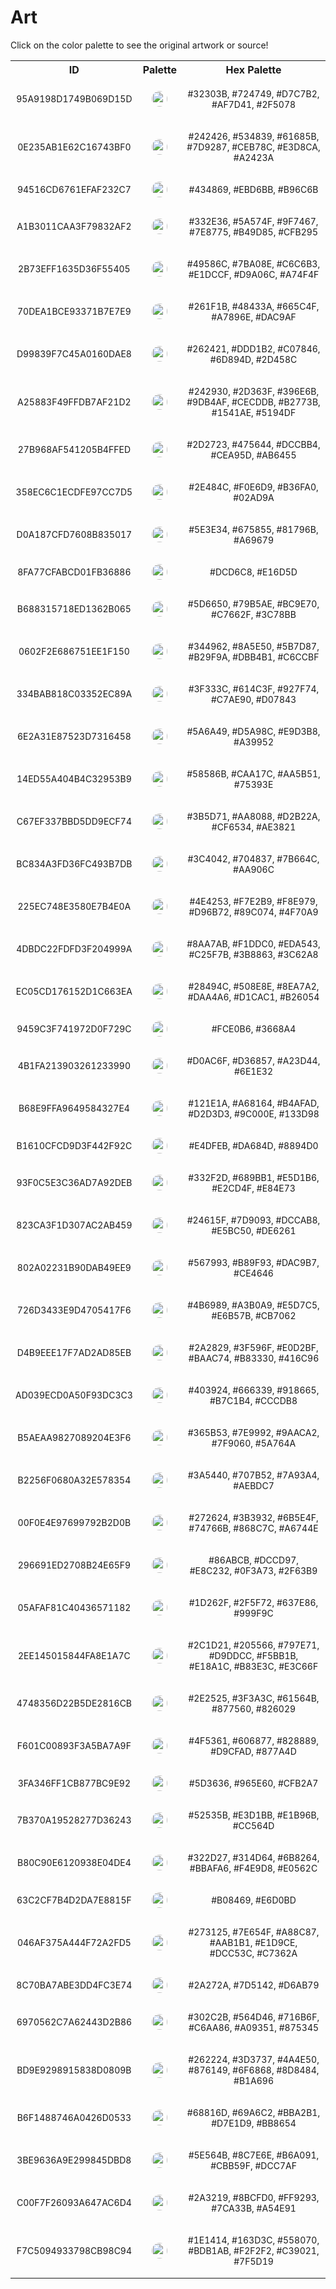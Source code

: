 
<!DOCTYPE html>
<html><body>
<h1>Art</h1>
<p>Click on the color palette to see the original artwork or source!</p>
<table style="width:100%">
<tr><th style="text-align: center; vertical-align: middle;">ID</th><th style="text-align: center; vertical-align: middle;">Palette</th><th style="text-align: center; vertical-align: middle;">Hex Palette</th></tr><tr><td style="text-align: center; vertical-align: middle;"><p style="font-size:14px">95A9198D1749B069D15D</p></td> <td style="text-align: center; vertical-align: middle;"><a href=https://en.wikipedia.org/wiki/Wassily_Kandinsky style="font-size:14px"><img style="border-radius: 14px;" src="../media/swatches/95A9198D1749B069D15D.png" height="25"></a></td> <td style="text-align: center; vertical-align: middle;"><p style="font-size:14px">#32303B, #724749, #D7C7B2, #AF7D41, #2F5078</p></td></tr><tr><td style="text-align: center; vertical-align: middle;"><p style="font-size:14px">0E235AB1E62C16743BF0</p></td> <td style="text-align: center; vertical-align: middle;"><a href=https://en.wikipedia.org/wiki/Wassily_Kandinsky style="font-size:14px"><img style="border-radius: 14px;" src="../media/swatches/0E235AB1E62C16743BF0.png" height="25"></a></td> <td style="text-align: center; vertical-align: middle;"><p style="font-size:14px">#242426, #534839, #61685B, #7D9287, #CEB78C, #E3D8CA, #A2423A</p></td></tr><tr><td style="text-align: center; vertical-align: middle;"><p style="font-size:14px">94516CD6761EFAF232C7</p></td> <td style="text-align: center; vertical-align: middle;"><a href=https://www.nga.gov/collection/art-object-page.208417.html style="font-size:14px"><img style="border-radius: 14px;" src="../media/swatches/94516CD6761EFAF232C7.png" height="25"></a></td> <td style="text-align: center; vertical-align: middle;"><p style="font-size:14px">#434869, #EBD6BB, #B96C6B</p></td></tr><tr><td style="text-align: center; vertical-align: middle;"><p style="font-size:14px">A1B3011CAA3F79832AF2</p></td> <td style="text-align: center; vertical-align: middle;"><a href=https://www.nga.gov/collection/art-object-page.108875.html style="font-size:14px"><img style="border-radius: 14px;" src="../media/swatches/A1B3011CAA3F79832AF2.png" height="25"></a></td> <td style="text-align: center; vertical-align: middle;"><p style="font-size:14px">#332E36, #5A574F, #9F7467, #7E8775, #B49D85, #CFB295</p></td></tr><tr><td style="text-align: center; vertical-align: middle;"><p style="font-size:14px">2B73EFF1635D36F55405</p></td> <td style="text-align: center; vertical-align: middle;"><a href=https://www.nga.gov/collection/art-object-page.56670.html style="font-size:14px"><img style="border-radius: 14px;" src="../media/swatches/2B73EFF1635D36F55405.png" height="25"></a></td> <td style="text-align: center; vertical-align: middle;"><p style="font-size:14px">#49586C, #7BA08E, #C6C6B3, #E1DCCF, #D9A06C, #A74F4F</p></td></tr><tr><td style="text-align: center; vertical-align: middle;"><p style="font-size:14px">70DEA1BCE93371B7E7E9</p></td> <td style="text-align: center; vertical-align: middle;"><a href= https://www.nga.gov/collection/art-object-page.90725.html style="font-size:14px"><img style="border-radius: 14px;" src="../media/swatches/70DEA1BCE93371B7E7E9.png" height="25"></a></td> <td style="text-align: center; vertical-align: middle;"><p style="font-size:14px">#261F1B, #48433A, #665C4F, #A7896E, #DAC9AF</p></td></tr><tr><td style="text-align: center; vertical-align: middle;"><p style="font-size:14px">D99839F7C45A0160DAE8</p></td> <td style="text-align: center; vertical-align: middle;"><a href=https://en.wikipedia.org/wiki/Wassily_Kandinsky style="font-size:14px"><img style="border-radius: 14px;" src="../media/swatches/D99839F7C45A0160DAE8.png" height="25"></a></td> <td style="text-align: center; vertical-align: middle;"><p style="font-size:14px">#262421, #DDD1B2, #C07846, #6D894D, #2D458C</p></td></tr><tr><td style="text-align: center; vertical-align: middle;"><p style="font-size:14px">A25883F49FFDB7AF21D2</p></td> <td style="text-align: center; vertical-align: middle;"><a href=https://en.wikipedia.org/wiki/Wassily_Kandinsky style="font-size:14px"><img style="border-radius: 14px;" src="../media/swatches/A25883F49FFDB7AF21D2.png" height="25"></a></td> <td style="text-align: center; vertical-align: middle;"><p style="font-size:14px">#242930, #2D363F, #396E6B, #9DB4AF, #CECDDB, #B2773B, #1541AE, #5194DF</p></td></tr><tr><td style="text-align: center; vertical-align: middle;"><p style="font-size:14px">27B968AF541205B4FFED</p></td> <td style="text-align: center; vertical-align: middle;"><a href=https://www.nga.gov/collection/art-object-page.52419.html style="font-size:14px"><img style="border-radius: 14px;" src="../media/swatches/27B968AF541205B4FFED.png" height="25"></a></td> <td style="text-align: center; vertical-align: middle;"><p style="font-size:14px">#2D2723, #475644, #DCCBB4, #CEA95D, #AB6455</p></td></tr><tr><td style="text-align: center; vertical-align: middle;"><p style="font-size:14px">358EC6C1ECDFE97CC7D5</p></td> <td style="text-align: center; vertical-align: middle;"><a href=https://www.nga.gov/collection/art-object-page.152789.html style="font-size:14px"><img style="border-radius: 14px;" src="../media/swatches/358EC6C1ECDFE97CC7D5.png" height="25"></a></td> <td style="text-align: center; vertical-align: middle;"><p style="font-size:14px">#2E484C, #F0E6D9, #B36FA0, #02AD9A</p></td></tr><tr><td style="text-align: center; vertical-align: middle;"><p style="font-size:14px">D0A187CFD7608B835017</p></td> <td style="text-align: center; vertical-align: middle;"><a href=https://www.nga.gov/content/ngaweb/collection/art-object-page.152784.html style="font-size:14px"><img style="border-radius: 14px;" src="../media/swatches/D0A187CFD7608B835017.png" height="25"></a></td> <td style="text-align: center; vertical-align: middle;"><p style="font-size:14px">#5E3E34, #675855, #81796B, #A69679</p></td></tr><tr><td style="text-align: center; vertical-align: middle;"><p style="font-size:14px">8FA77CFABCD01FB36886</p></td> <td style="text-align: center; vertical-align: middle;"><a href= https://www.nga.gov/content/ngaweb/collection/art-object-page.8104.html style="font-size:14px"><img style="border-radius: 14px;" src="../media/swatches/8FA77CFABCD01FB36886.png" height="25"></a></td> <td style="text-align: center; vertical-align: middle;"><p style="font-size:14px">#DCD6C8, #E16D5D</p></td></tr><tr><td style="text-align: center; vertical-align: middle;"><p style="font-size:14px">B688315718ED1362B065</p></td> <td style="text-align: center; vertical-align: middle;"><a href= https://www.nga.gov/content/ngaweb/collection/art-object-page.71238.html style="font-size:14px"><img style="border-radius: 14px;" src="../media/swatches/B688315718ED1362B065.png" height="25"></a></td> <td style="text-align: center; vertical-align: middle;"><p style="font-size:14px">#5D6650, #79B5AE, #BC9E70, #C7662F, #3C78BB</p></td></tr><tr><td style="text-align: center; vertical-align: middle;"><p style="font-size:14px">0602F2E686751EE1F150</p></td> <td style="text-align: center; vertical-align: middle;"><a href=https://www.nga.gov/content/ngaweb/collection/art-object-page.163768.html style="font-size:14px"><img style="border-radius: 14px;" src="../media/swatches/0602F2E686751EE1F150.png" height="25"></a></td> <td style="text-align: center; vertical-align: middle;"><p style="font-size:14px">#344962, #8A5E50, #5B7D87, #B29F9A, #DBB4B1, #C6CCBF</p></td></tr><tr><td style="text-align: center; vertical-align: middle;"><p style="font-size:14px">334BAB818C03352EC89A</p></td> <td style="text-align: center; vertical-align: middle;"><a href=https://www.nga.gov/content/ngaweb/collection/art-object-page.152783.html style="font-size:14px"><img style="border-radius: 14px;" src="../media/swatches/334BAB818C03352EC89A.png" height="25"></a></td> <td style="text-align: center; vertical-align: middle;"><p style="font-size:14px">#3F333C, #614C3F, #927F74, #C7AE90, #D07843</p></td></tr><tr><td style="text-align: center; vertical-align: middle;"><p style="font-size:14px">6E2A31E87523D7316458</p></td> <td style="text-align: center; vertical-align: middle;"><a href=https://www.nga.gov/collection/art-object-page.154352.html style="font-size:14px"><img style="border-radius: 14px;" src="../media/swatches/6E2A31E87523D7316458.png" height="25"></a></td> <td style="text-align: center; vertical-align: middle;"><p style="font-size:14px">#5A6A49, #D5A98C, #E9D3B8, #A39952</p></td></tr><tr><td style="text-align: center; vertical-align: middle;"><p style="font-size:14px">14ED55A404B4C32953B9</p></td> <td style="text-align: center; vertical-align: middle;"><a href=https://www.nga.gov/content/ngaweb/collection/art-object-page.154350.html style="font-size:14px"><img style="border-radius: 14px;" src="../media/swatches/14ED55A404B4C32953B9.png" height="25"></a></td> <td style="text-align: center; vertical-align: middle;"><p style="font-size:14px">#58586B, #CAA17C, #AA5B51, #75393E</p></td></tr><tr><td style="text-align: center; vertical-align: middle;"><p style="font-size:14px">C67EF337BBD5DD9ECF74</p></td> <td style="text-align: center; vertical-align: middle;"><a href=https://www.nga.gov/content/ngaweb/collection/art-object-page.71239.html style="font-size:14px"><img style="border-radius: 14px;" src="../media/swatches/C67EF337BBD5DD9ECF74.png" height="25"></a></td> <td style="text-align: center; vertical-align: middle;"><p style="font-size:14px">#3B5D71, #AA8088, #D2B22A, #CF6534, #AE3821</p></td></tr><tr><td style="text-align: center; vertical-align: middle;"><p style="font-size:14px">BC834A3FD36FC493B7DB</p></td> <td style="text-align: center; vertical-align: middle;"><a href=https://www.nga.gov/collection/art-object-page.154346.html style="font-size:14px"><img style="border-radius: 14px;" src="../media/swatches/BC834A3FD36FC493B7DB.png" height="25"></a></td> <td style="text-align: center; vertical-align: middle;"><p style="font-size:14px">#3C4042, #704837, #7B664C, #AA906C</p></td></tr><tr><td style="text-align: center; vertical-align: middle;"><p style="font-size:14px">225EC748E3580E7B4E0A</p></td> <td style="text-align: center; vertical-align: middle;"><a href=https://www.nga.gov/collection/art-object-page.53815.html style="font-size:14px"><img style="border-radius: 14px;" src="../media/swatches/225EC748E3580E7B4E0A.png" height="25"></a></td> <td style="text-align: center; vertical-align: middle;"><p style="font-size:14px">#4E4253, #F7E2B9, #F8E979, #D96B72, #89C074, #4F70A9</p></td></tr><tr><td style="text-align: center; vertical-align: middle;"><p style="font-size:14px">4DBDC22FDFD3F204999A</p></td> <td style="text-align: center; vertical-align: middle;"><a href=https://www.nga.gov/collection/art-object-page.53814.html style="font-size:14px"><img style="border-radius: 14px;" src="../media/swatches/4DBDC22FDFD3F204999A.png" height="25"></a></td> <td style="text-align: center; vertical-align: middle;"><p style="font-size:14px">#8AA7AB, #F1DDC0, #EDA543, #C25F7B, #3B8863, #3C62A8</p></td></tr><tr><td style="text-align: center; vertical-align: middle;"><p style="font-size:14px">EC05CD176152D1C663EA</p></td> <td style="text-align: center; vertical-align: middle;"><a href=https://www.nga.gov/collection/art-object-page.106384.html style="font-size:14px"><img style="border-radius: 14px;" src="../media/swatches/EC05CD176152D1C663EA.png" height="25"></a></td> <td style="text-align: center; vertical-align: middle;"><p style="font-size:14px">#28494C, #508E8E, #8EA7A2, #DAA4A6, #D1CAC1, #B26054</p></td></tr><tr><td style="text-align: center; vertical-align: middle;"><p style="font-size:14px">9459C3F741972D0F729C</p></td> <td style="text-align: center; vertical-align: middle;"><a href=https://www.nga.gov/collection/art-object-page.53816.html style="font-size:14px"><img style="border-radius: 14px;" src="../media/swatches/9459C3F741972D0F729C.png" height="25"></a></td> <td style="text-align: center; vertical-align: middle;"><p style="font-size:14px">#FCE0B6, #3668A4</p></td></tr><tr><td style="text-align: center; vertical-align: middle;"><p style="font-size:14px">4B1FA213903261233990</p></td> <td style="text-align: center; vertical-align: middle;"><a href=https://www.nga.gov/collection/art-object-page.91414.html style="font-size:14px"><img style="border-radius: 14px;" src="../media/swatches/4B1FA213903261233990.png" height="25"></a></td> <td style="text-align: center; vertical-align: middle;"><p style="font-size:14px">#D0AC6F, #D36857, #A23D44, #6E1E32</p></td></tr><tr><td style="text-align: center; vertical-align: middle;"><p style="font-size:14px">B68E9FFA9649584327E4</p></td> <td style="text-align: center; vertical-align: middle;"><a href=https://www.nga.gov/collection/art-object-page.53059.html style="font-size:14px"><img style="border-radius: 14px;" src="../media/swatches/B68E9FFA9649584327E4.png" height="25"></a></td> <td style="text-align: center; vertical-align: middle;"><p style="font-size:14px">#121E1A, #A68164, #B4AFAD, #D2D3D3, #9C000E, #133D98</p></td></tr><tr><td style="text-align: center; vertical-align: middle;"><p style="font-size:14px">B1610CFCD9D3F442F92C</p></td> <td style="text-align: center; vertical-align: middle;"><a href=https://www.nga.gov/collection/art-object-page.61373.html style="font-size:14px"><img style="border-radius: 14px;" src="../media/swatches/B1610CFCD9D3F442F92C.png" height="25"></a></td> <td style="text-align: center; vertical-align: middle;"><p style="font-size:14px">#E4DFEB, #DA684D, #8894D0</p></td></tr><tr><td style="text-align: center; vertical-align: middle;"><p style="font-size:14px">93F0C5E3C36AD7A92DEB</p></td> <td style="text-align: center; vertical-align: middle;"><a href=https://www.nga.gov/collection/art-object-page.142287.html style="font-size:14px"><img style="border-radius: 14px;" src="../media/swatches/93F0C5E3C36AD7A92DEB.png" height="25"></a></td> <td style="text-align: center; vertical-align: middle;"><p style="font-size:14px">#332F2D, #689BB1, #E5D1B6, #E2CD4F, #E84E73</p></td></tr><tr><td style="text-align: center; vertical-align: middle;"><p style="font-size:14px">823CA3F1D307AC2AB459</p></td> <td style="text-align: center; vertical-align: middle;"><a href=https://www.nga.gov/collection/art-object-page.46996.html style="font-size:14px"><img style="border-radius: 14px;" src="../media/swatches/823CA3F1D307AC2AB459.png" height="25"></a></td> <td style="text-align: center; vertical-align: middle;"><p style="font-size:14px">#24615F, #7D9093, #DCCAB8, #E5BC50, #DE6261</p></td></tr><tr><td style="text-align: center; vertical-align: middle;"><p style="font-size:14px">802A02231B90DAB49EE9</p></td> <td style="text-align: center; vertical-align: middle;"><a href=https://www.nga.gov/collection/art-object-page.46992.html style="font-size:14px"><img style="border-radius: 14px;" src="../media/swatches/802A02231B90DAB49EE9.png" height="25"></a></td> <td style="text-align: center; vertical-align: middle;"><p style="font-size:14px">#567993, #B89F93, #DAC9B7, #CE4646</p></td></tr><tr><td style="text-align: center; vertical-align: middle;"><p style="font-size:14px">726D3433E9D4705417F6</p></td> <td style="text-align: center; vertical-align: middle;"><a href=https://www.nga.gov/collection/art-object-page.47044.html style="font-size:14px"><img style="border-radius: 14px;" src="../media/swatches/726D3433E9D4705417F6.png" height="25"></a></td> <td style="text-align: center; vertical-align: middle;"><p style="font-size:14px">#4B6989, #A3B0A9, #E5D7C5, #E6B57B, #CB7062</p></td></tr><tr><td style="text-align: center; vertical-align: middle;"><p style="font-size:14px">D4B9EEE17F7AD2AD85EB</p></td> <td style="text-align: center; vertical-align: middle;"><a href=https://www.nga.gov/collection/art-object-page.136243.html style="font-size:14px"><img style="border-radius: 14px;" src="../media/swatches/D4B9EEE17F7AD2AD85EB.png" height="25"></a></td> <td style="text-align: center; vertical-align: middle;"><p style="font-size:14px">#2A2829, #3F596F, #E0D2BF, #BAAC74, #B83330, #416C96</p></td></tr><tr><td style="text-align: center; vertical-align: middle;"><p style="font-size:14px">AD039ECD0A50F93DC3C3</p></td> <td style="text-align: center; vertical-align: middle;"><a href=https://www.nga.gov/collection/art-object-page.52186.html style="font-size:14px"><img style="border-radius: 14px;" src="../media/swatches/AD039ECD0A50F93DC3C3.png" height="25"></a></td> <td style="text-align: center; vertical-align: middle;"><p style="font-size:14px">#403924, #666339, #918665, #B7C1B4, #CCCDB8</p></td></tr><tr><td style="text-align: center; vertical-align: middle;"><p style="font-size:14px">B5AEAA9827089204E3F6</p></td> <td style="text-align: center; vertical-align: middle;"><a href=https://www.nga.gov/collection/art-object-page.46652.html style="font-size:14px"><img style="border-radius: 14px;" src="../media/swatches/B5AEAA9827089204E3F6.png" height="25"></a></td> <td style="text-align: center; vertical-align: middle;"><p style="font-size:14px">#365B53, #7E9992, #9AACA2, #7F9060, #5A764A</p></td></tr><tr><td style="text-align: center; vertical-align: middle;"><p style="font-size:14px">B2256F0680A32E578354</p></td> <td style="text-align: center; vertical-align: middle;"><a href=https://www.nga.gov/collection/art-object-page.61379.html style="font-size:14px"><img style="border-radius: 14px;" src="../media/swatches/B2256F0680A32E578354.png" height="25"></a></td> <td style="text-align: center; vertical-align: middle;"><p style="font-size:14px">#3A5440, #707B52, #7A93A4, #AEBDC7</p></td></tr><tr><td style="text-align: center; vertical-align: middle;"><p style="font-size:14px">00F0E4E97699792B2D0B</p></td> <td style="text-align: center; vertical-align: middle;"><a href=https://sammlung.staedelmuseum.de/en/work/herbstlandschaft-ueberschwemmung style="font-size:14px"><img style="border-radius: 14px;" src="../media/swatches/00F0E4E97699792B2D0B.png" height="25"></a></td> <td style="text-align: center; vertical-align: middle;"><p style="font-size:14px">#272624, #3B3932, #6B5E4F, #74766B, #868C7C, #A6744E</p></td></tr><tr><td style="text-align: center; vertical-align: middle;"><p style="font-size:14px">296691ED2708B24E65F9</p></td> <td style="text-align: center; vertical-align: middle;"><a href=https://sammlung.staedelmuseum.de/en/work/lake-lucerne style="font-size:14px"><img style="border-radius: 14px;" src="../media/swatches/296691ED2708B24E65F9.png" height="25"></a></td> <td style="text-align: center; vertical-align: middle;"><p style="font-size:14px">#86ABCB, #DCCD97, #E8C232, #0F3A73, #2F63B9</p></td></tr><tr><td style="text-align: center; vertical-align: middle;"><p style="font-size:14px">05AFAF81C40436571182</p></td> <td style="text-align: center; vertical-align: middle;"><a href=https://sammlung.staedelmuseum.de/en/work/muehle-am-wasser style="font-size:14px"><img style="border-radius: 14px;" src="../media/swatches/05AFAF81C40436571182.png" height="25"></a></td> <td style="text-align: center; vertical-align: middle;"><p style="font-size:14px">#1D262F, #2F5F72, #637E86, #999F9C</p></td></tr><tr><td style="text-align: center; vertical-align: middle;"><p style="font-size:14px">2EE145015844FA8E1A7C</p></td> <td style="text-align: center; vertical-align: middle;"><a href=https://www.apollo-magazine.com/emil-nolde-colour-life-exhibition-review/ style="font-size:14px"><img style="border-radius: 14px;" src="../media/swatches/2EE145015844FA8E1A7C.png" height="25"></a></td> <td style="text-align: center; vertical-align: middle;"><p style="font-size:14px">#2C1D21, #205566, #797E71, #D9DDCC, #F5BB1B, #E18A1C, #B83E3C, #E3C66F</p></td></tr><tr><td style="text-align: center; vertical-align: middle;"><p style="font-size:14px">4748356D22B5DE2816CB</p></td> <td style="text-align: center; vertical-align: middle;"><a href=https://sammlung.staedelmuseum.de/en/work/san-giorgio-maggiore-in-venice style="font-size:14px"><img style="border-radius: 14px;" src="../media/swatches/4748356D22B5DE2816CB.png" height="25"></a></td> <td style="text-align: center; vertical-align: middle;"><p style="font-size:14px">#2E2525, #3F3A3C, #61564B, #877560, #826029</p></td></tr><tr><td style="text-align: center; vertical-align: middle;"><p style="font-size:14px">F601C00893F3A5BA7A9F</p></td> <td style="text-align: center; vertical-align: middle;"><a href=https://sammlung.staedelmuseum.de/en/work/seascape-1 style="font-size:14px"><img style="border-radius: 14px;" src="../media/swatches/F601C00893F3A5BA7A9F.png" height="25"></a></td> <td style="text-align: center; vertical-align: middle;"><p style="font-size:14px">#4F5361, #606877, #828889, #D9CFAD, #877A4D</p></td></tr><tr><td style="text-align: center; vertical-align: middle;"><p style="font-size:14px">3FA346FF1CB877BC9E92</p></td> <td style="text-align: center; vertical-align: middle;"><a href=https://sammlung.staedelmuseum.de/en/work/zwei-menschen style="font-size:14px"><img style="border-radius: 14px;" src="../media/swatches/3FA346FF1CB877BC9E92.png" height="25"></a></td> <td style="text-align: center; vertical-align: middle;"><p style="font-size:14px">#5D3636, #965E60, #CFB2A7</p></td></tr><tr><td style="text-align: center; vertical-align: middle;"><p style="font-size:14px">7B370A19528277D36243</p></td> <td style="text-align: center; vertical-align: middle;"><a href=https://www.nga.gov/collection/art-object-page.48530.html style="font-size:14px"><img style="border-radius: 14px;" src="../media/swatches/7B370A19528277D36243.png" height="25"></a></td> <td style="text-align: center; vertical-align: middle;"><p style="font-size:14px">#52535B, #E3D1BB, #E1B96B, #CC564D</p></td></tr><tr><td style="text-align: center; vertical-align: middle;"><p style="font-size:14px">B80C90E6120938E04DE4</p></td> <td style="text-align: center; vertical-align: middle;"><a href=https://www.nga.gov/collection/art-object-page.71072.html style="font-size:14px"><img style="border-radius: 14px;" src="../media/swatches/B80C90E6120938E04DE4.png" height="25"></a></td> <td style="text-align: center; vertical-align: middle;"><p style="font-size:14px">#322D27, #314D64, #6B8264, #BBAFA6, #F4E9D8, #E0562C</p></td></tr><tr><td style="text-align: center; vertical-align: middle;"><p style="font-size:14px">63C2CF7B4D2DA7E8815F</p></td> <td style="text-align: center; vertical-align: middle;"><a href= d'après Manet II",https://www.nga.gov/collection/art-object-page.152486.html style="font-size:14px"><img style="border-radius: 14px;" src="../media/swatches/63C2CF7B4D2DA7E8815F.png" height="25"></a></td> <td style="text-align: center; vertical-align: middle;"><p style="font-size:14px">#B08469, #E6D0BD</p></td></tr><tr><td style="text-align: center; vertical-align: middle;"><p style="font-size:14px">046AF375A444F72A2FD5</p></td> <td style="text-align: center; vertical-align: middle;"><a href=https://www.nga.gov/collection/art-object-page.60784.html style="font-size:14px"><img style="border-radius: 14px;" src="../media/swatches/046AF375A444F72A2FD5.png" height="25"></a></td> <td style="text-align: center; vertical-align: middle;"><p style="font-size:14px">#273125, #7E654F, #A88C87, #AAB1B1, #E1D9CE, #DCC53C, #C7362A</p></td></tr><tr><td style="text-align: center; vertical-align: middle;"><p style="font-size:14px">8C70BA7ABE3DD4FC3E74</p></td> <td style="text-align: center; vertical-align: middle;"><a href=https://www.nga.gov/collection/art-object-page.152206.html style="font-size:14px"><img style="border-radius: 14px;" src="../media/swatches/8C70BA7ABE3DD4FC3E74.png" height="25"></a></td> <td style="text-align: center; vertical-align: middle;"><p style="font-size:14px">#2A272A, #7D5142, #D6AB79</p></td></tr><tr><td style="text-align: center; vertical-align: middle;"><p style="font-size:14px">6970562C7A62443D2B86</p></td> <td style="text-align: center; vertical-align: middle;"><a href=https://www.nga.gov/collection/art-object-page.33408.html style="font-size:14px"><img style="border-radius: 14px;" src="../media/swatches/6970562C7A62443D2B86.png" height="25"></a></td> <td style="text-align: center; vertical-align: middle;"><p style="font-size:14px">#302C2B, #564D46, #716B6F, #C6AA86, #A09351, #875345</p></td></tr><tr><td style="text-align: center; vertical-align: middle;"><p style="font-size:14px">BD9E9298915838D0809B</p></td> <td style="text-align: center; vertical-align: middle;"><a href=https://www.nga.gov/collection/art-object-page.46670.html style="font-size:14px"><img style="border-radius: 14px;" src="../media/swatches/BD9E9298915838D0809B.png" height="25"></a></td> <td style="text-align: center; vertical-align: middle;"><p style="font-size:14px">#262224, #3D3737, #4A4E50, #876149, #6F6868, #8D8484, #B1A696</p></td></tr><tr><td style="text-align: center; vertical-align: middle;"><p style="font-size:14px">B6F1488746A0426D0533</p></td> <td style="text-align: center; vertical-align: middle;"><a href=https://www.nga.gov/collection/art-object-page.46667.html style="font-size:14px"><img style="border-radius: 14px;" src="../media/swatches/B6F1488746A0426D0533.png" height="25"></a></td> <td style="text-align: center; vertical-align: middle;"><p style="font-size:14px">#68816D, #69A6C2, #BBA2B1, #D7E1D9, #BB8654</p></td></tr><tr><td style="text-align: center; vertical-align: middle;"><p style="font-size:14px">3BE9636A9E299845DBD8</p></td> <td style="text-align: center; vertical-align: middle;"><a href= https://www.nga.gov/collection/art-object-page.46897.html style="font-size:14px"><img style="border-radius: 14px;" src="../media/swatches/3BE9636A9E299845DBD8.png" height="25"></a></td> <td style="text-align: center; vertical-align: middle;"><p style="font-size:14px">#5E564B, #8C7E6E, #B6A091, #CBB59F, #DCC7AF</p></td></tr><tr><td style="text-align: center; vertical-align: middle;"><p style="font-size:14px">C00F7F26093A647AC6D4</p></td> <td style="text-align: center; vertical-align: middle;"><a href=https://www.nga.gov/collection/art-object-page.144934.html style="font-size:14px"><img style="border-radius: 14px;" src="../media/swatches/C00F7F26093A647AC6D4.png" height="25"></a></td> <td style="text-align: center; vertical-align: middle;"><p style="font-size:14px">#2A3219, #8BCFD0, #FF9293, #7CA33B, #A54E91</p></td></tr><tr><td style="text-align: center; vertical-align: middle;"><p style="font-size:14px">F7C5094933798CB98C94</p></td> <td style="text-align: center; vertical-align: middle;"><a href=https://www.nga.gov/collection/art-object-page.136329.html style="font-size:14px"><img style="border-radius: 14px;" src="../media/swatches/F7C5094933798CB98C94.png" height="25"></a></td> <td style="text-align: center; vertical-align: middle;"><p style="font-size:14px">#1E1414, #163D3C, #558070, #BDB1AB, #F2F2F2, #C39021, #7F5D19</p></td></tr>
</table>
</body></html>
